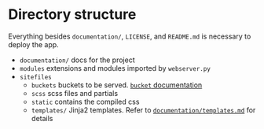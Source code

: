 # Directory structure
Everything besides `documentation/`, `LICENSE`, and `README.md` is necessary to deploy the app.

* `documentation/` docs for the project
* `modules` extensions and modules imported by `webserver.py`
* `sitefiles`
    * `buckets` buckets to be served. [`bucket` documentation](bucket.md)
    * `scss` scss files and partials
    * `static` contains the compiled css
    * `templates/` Jinja2 templates. Refer to [`documentation/templates.md`](templates.md) for details 
